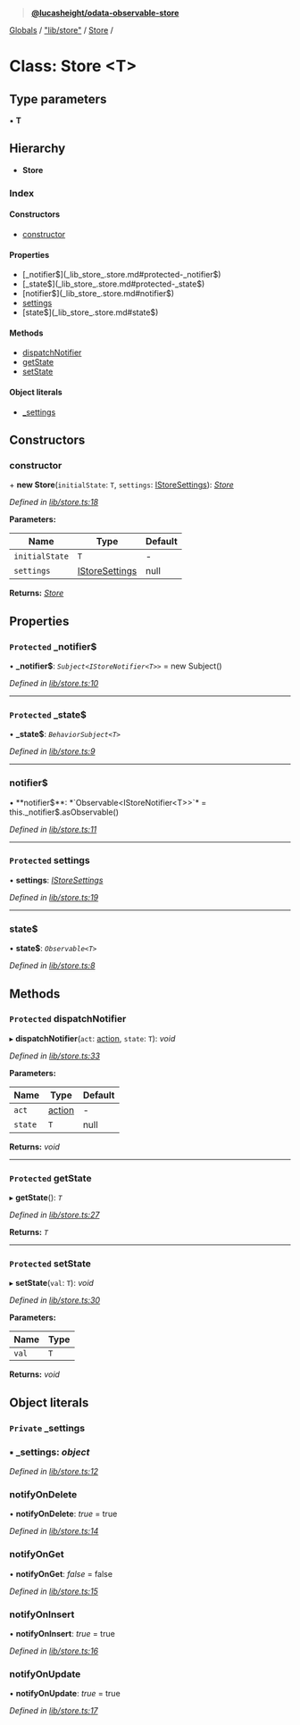 > **[@lucasheight/odata-observable-store](../README.md)**

[Globals](../globals.md) / ["lib/store"](../modules/_lib_store_.md) / [Store](_lib_store_.store.md) /

# Class: Store <**T**>

## Type parameters

▪ **T**

## Hierarchy

* **Store**

### Index

#### Constructors

* [constructor](_lib_store_.store.md#constructor)

#### Properties

* [_notifier$](_lib_store_.store.md#protected-_notifier$)
* [_state$](_lib_store_.store.md#protected-_state$)
* [notifier$](_lib_store_.store.md#notifier$)
* [settings](_lib_store_.store.md#protected-settings)
* [state$](_lib_store_.store.md#state$)

#### Methods

* [dispatchNotifier](_lib_store_.store.md#protected-dispatchnotifier)
* [getState](_lib_store_.store.md#protected-getstate)
* [setState](_lib_store_.store.md#protected-setstate)

#### Object literals

* [_settings](_lib_store_.store.md#private-_settings)

## Constructors

###  constructor

\+ **new Store**(`initialState`: `T`, `settings`: [IStoreSettings](../interfaces/_lib_istore_.istoresettings.md)): *[Store](_lib_store_.store.md)*

*Defined in [lib/store.ts:18](https://github.com/lucasheight/odata-observable-store/blob/88663fd/projects/odata-observable-store/src/lib/store.ts#L18)*

**Parameters:**

Name | Type | Default |
------ | ------ | ------ |
`initialState` | `T` | - |
`settings` | [IStoreSettings](../interfaces/_lib_istore_.istoresettings.md) |  null |

**Returns:** *[Store](_lib_store_.store.md)*

## Properties

### `Protected` _notifier$

• **_notifier$**: *`Subject<IStoreNotifier<T>>`* =  new Subject()

*Defined in [lib/store.ts:10](https://github.com/lucasheight/odata-observable-store/blob/88663fd/projects/odata-observable-store/src/lib/store.ts#L10)*

___

### `Protected` _state$

• **_state$**: *`BehaviorSubject<T>`*

*Defined in [lib/store.ts:9](https://github.com/lucasheight/odata-observable-store/blob/88663fd/projects/odata-observable-store/src/lib/store.ts#L9)*

___

###  notifier$

• **notifier$**: *`Observable<IStoreNotifier<T>>`* =  this._notifier$.asObservable()

*Defined in [lib/store.ts:11](https://github.com/lucasheight/odata-observable-store/blob/88663fd/projects/odata-observable-store/src/lib/store.ts#L11)*

___

### `Protected` settings

• **settings**: *[IStoreSettings](../interfaces/_lib_istore_.istoresettings.md)*

*Defined in [lib/store.ts:19](https://github.com/lucasheight/odata-observable-store/blob/88663fd/projects/odata-observable-store/src/lib/store.ts#L19)*

___

###  state$

• **state$**: *`Observable<T>`*

*Defined in [lib/store.ts:8](https://github.com/lucasheight/odata-observable-store/blob/88663fd/projects/odata-observable-store/src/lib/store.ts#L8)*

## Methods

### `Protected` dispatchNotifier

▸ **dispatchNotifier**(`act`: [action](../enums/_lib_action_enum_.action.md), `state`: `T`): *void*

*Defined in [lib/store.ts:33](https://github.com/lucasheight/odata-observable-store/blob/88663fd/projects/odata-observable-store/src/lib/store.ts#L33)*

**Parameters:**

Name | Type | Default |
------ | ------ | ------ |
`act` | [action](../enums/_lib_action_enum_.action.md) | - |
`state` | `T` |  null |

**Returns:** *void*

___

### `Protected` getState

▸ **getState**(): *`T`*

*Defined in [lib/store.ts:27](https://github.com/lucasheight/odata-observable-store/blob/88663fd/projects/odata-observable-store/src/lib/store.ts#L27)*

**Returns:** *`T`*

___

### `Protected` setState

▸ **setState**(`val`: `T`): *void*

*Defined in [lib/store.ts:30](https://github.com/lucasheight/odata-observable-store/blob/88663fd/projects/odata-observable-store/src/lib/store.ts#L30)*

**Parameters:**

Name | Type |
------ | ------ |
`val` | `T` |

**Returns:** *void*

## Object literals

### `Private` _settings

### ▪ **_settings**: *object*

*Defined in [lib/store.ts:12](https://github.com/lucasheight/odata-observable-store/blob/88663fd/projects/odata-observable-store/src/lib/store.ts#L12)*

###  notifyOnDelete

• **notifyOnDelete**: *true* = true

*Defined in [lib/store.ts:14](https://github.com/lucasheight/odata-observable-store/blob/88663fd/projects/odata-observable-store/src/lib/store.ts#L14)*

###  notifyOnGet

• **notifyOnGet**: *false* = false

*Defined in [lib/store.ts:15](https://github.com/lucasheight/odata-observable-store/blob/88663fd/projects/odata-observable-store/src/lib/store.ts#L15)*

###  notifyOnInsert

• **notifyOnInsert**: *true* = true

*Defined in [lib/store.ts:16](https://github.com/lucasheight/odata-observable-store/blob/88663fd/projects/odata-observable-store/src/lib/store.ts#L16)*

###  notifyOnUpdate

• **notifyOnUpdate**: *true* = true

*Defined in [lib/store.ts:17](https://github.com/lucasheight/odata-observable-store/blob/88663fd/projects/odata-observable-store/src/lib/store.ts#L17)*